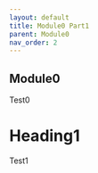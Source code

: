 ```yaml
---
layout: default
title: Module0 Part1
parent: Module0
nav_order: 2
---
```

## Module0

Test0

# Heading1
Test1
